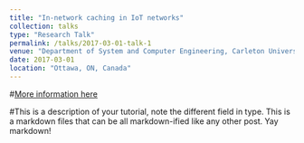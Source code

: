 ```yaml
---
title: "In-network caching in IoT networks"
collection: talks
type: "Research Talk"
permalink: /talks/2017-03-01-talk-1
venue: "Department of System and Computer Engineering, Carleton University"
date: 2017-03-01
location: "Ottawa, ON, Canada"
---
```


#[More information here](http://exampleurl.com)

#This is a description of your tutorial, note the different field in type. This is a markdown files that can be all markdown-ified like any other post. Yay markdown!
